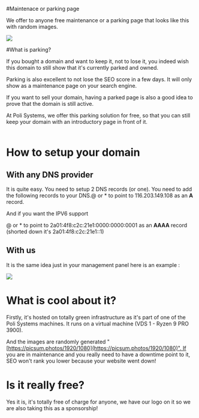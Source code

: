 <!-- -->
#Maintenace or parking page

We offer to anyone free maintenance or a parking page that looks like this with random images.

![](https://i.imgur.com/JBR9jok.png)

#What is parking?

If you bought a domain and want to keep it, not to lose it, you indeed wish this domain to still show that it's currently parked and owned.

Parking is also excellent to not lose the SEO score in a few days. It will only show as a maintenance page on your search engine.

If you want to sell your domain, having a parked page is also a good idea to prove that the domain is still active.

At Poli Systems, we offer this parking solution for free, so that you can still keep your domain with an introductory page in front of it.  
 

# How to setup your domain

## With any DNS provider

It is quite easy. You need to setup 2 DNS records (or one). You need to add the following records to your DNS.@ or \* to point to 116.203.149.108 as an **A** record.

And if you want the IPV6 support

@ or \* to point to 2a01:4f8:c2c:21e1:0000:0000:0001 as an **AAAA** record (shorted down it's 2a01:4f8:c2c:21e1::1)

## With us

It is the same idea just in your management panel here is an example :

![](https://i.imgur.com/IrZbIUe.png)

# What is cool about it?

Firstly, it's hosted on totally green infrastructure as it's part of one of the Poli Systems machines. It runs on a virtual machine (VDS 1 - Ryzen 9 PRO 3900).  

And the images are randomly generated "[https://picsum.photos/1920/1080](https://picsum.photos/1920/1080)". If you are in maintenance and you really need to have a downtime point to it, SEO won't rank you lower because your website went down!

# Is it really free?

Yes it is, it's totally free of charge for anyone, we have our logo on it so we are also taking this as a sponsorship!
